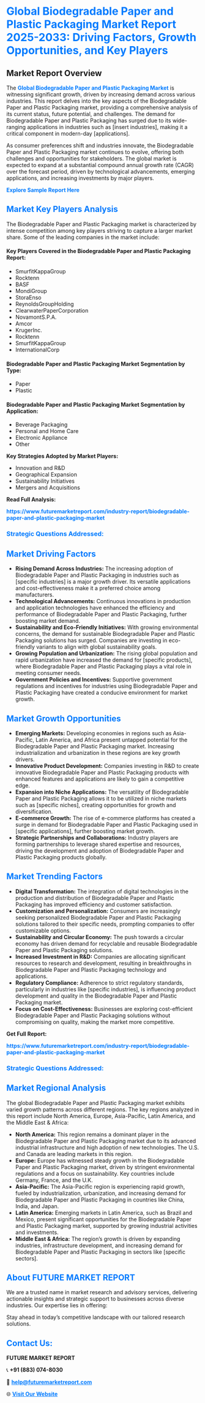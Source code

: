 <h1 style="color: #007BFF;">Global Biodegradable Paper and Plastic Packaging Market Report 2025-2033: Driving Factors, Growth Opportunities, and Key Players</h1>

<section id="overview">
<h2>Market Report Overview</h2>
<p>The <a href="https://www.futuremarketreport.com/industry-report/biodegradable-paper-and-plastic-packaging-market" style="color: #007BFF; text-decoration: none;"><strong>Global Biodegradable Paper and Plastic Packaging Market</strong></a> is witnessing significant growth, driven by increasing demand across various industries. This report delves into the key aspects of the Biodegradable Paper and Plastic Packaging market, providing a comprehensive analysis of its current status, future potential, and challenges. The demand for Biodegradable Paper and Plastic Packaging has surged due to its wide-ranging applications in industries such as [insert industries], making it a critical component in modern-day [applications].</p>
<p>As consumer preferences shift and industries innovate, the Biodegradable Paper and Plastic Packaging market continues to evolve, offering both challenges and opportunities for stakeholders. The global market is expected to expand at a substantial compound annual growth rate (CAGR) over the forecast period, driven by technological advancements, emerging applications, and increasing investments by major players.</p>
</section>

<section id="overview">
<p><a href="https://www.futuremarketreport.com/request-sample/reportId=46989" style="color: #007BFF; text-decoration: none;"><strong>Explore Sample Report Here</strong></a></p>
</section>

<section id="key-players">
<h2 style="color: #007BFF;">Market Key Players Analysis</h2>
<p>The Biodegradable Paper and Plastic Packaging market is characterized by intense competition among key players striving to capture a larger market share. Some of the leading companies in the market include:</p>
<h4>Key Players Covered in the Biodegradable Paper and Plastic Packaging Report:</h4>
<ul><li>SmurfitKappaGroup</li><li>Rocktenn</li><li>BASF</li><li>MondiGroup</li><li>StoraEnso</li><li>ReynoldsGroupHolding</li><li>ClearwaterPaperCorporation</li><li>NovamontS.P.A.</li><li>Amcor</li><li>KrugerInc.</li><li>Rocktenn</li><li>SmurfitKappaGroup</li><li>InternationalCorp</li></ul>
<h4>Biodegradable Paper and Plastic Packaging Market Segmentation by Type:</h4>
<ul><li>Paper</li><li>Plastic</li></ul>

<h4>Biodegradable Paper and Plastic Packaging Market Segmentation by Application:</h4>
<ul><li>Beverage Packaging</li><li>Personal and Home Care</li><li>Electronic Appliance</li><li>Other</li></ul>
<p><strong>Key Strategies Adopted by Market Players:</strong></p>
<ul>
<li>Innovation and R&D</li>
<li>Geographical Expansion</li>
<li>Sustainability Initiatives</li>
<li>Mergers and Acquisitions</li>
</ul>
</section>

<section>
<p><strong>Read Full Analysis: </strong></p><a href="https://www.futuremarketreport.com/industry-report/biodegradable-paper-and-plastic-packaging-market" style="color: #007BFF; text-decoration: none;"><strong>https://www.futuremarketreport.com/industry-report/biodegradable-paper-and-plastic-packaging-market</strong></a>
<h3 style="color: #007BFF;">Strategic Questions Addressed:</h3>
</section>

<section id="driving-factors">
<h2 style="color: #007BFF;">Market Driving Factors</h2>
<ul>
<li><strong>Rising Demand Across Industries:</strong> The increasing adoption of Biodegradable Paper and Plastic Packaging in industries such as [specific industries] is a major growth driver. Its versatile applications and cost-effectiveness make it a preferred choice among manufacturers.</li>
<li><strong>Technological Advancements:</strong> Continuous innovations in production and application technologies have enhanced the efficiency and performance of Biodegradable Paper and Plastic Packaging, further boosting market demand.</li>
<li><strong>Sustainability and Eco-Friendly Initiatives:</strong> With growing environmental concerns, the demand for sustainable Biodegradable Paper and Plastic Packaging solutions has surged. Companies are investing in eco-friendly variants to align with global sustainability goals.</li>
<li><strong>Growing Population and Urbanization:</strong> The rising global population and rapid urbanization have increased the demand for [specific products], where Biodegradable Paper and Plastic Packaging plays a vital role in meeting consumer needs.</li>
<li><strong>Government Policies and Incentives:</strong> Supportive government regulations and incentives for industries using Biodegradable Paper and Plastic Packaging have created a conducive environment for market growth.</li>
</ul>
</section>

<section id="growth-opportunities">
<h2 style="color: #007BFF;">Market Growth Opportunities</h2>
<ul>
<li><strong>Emerging Markets:</strong> Developing economies in regions such as Asia-Pacific, Latin America, and Africa present untapped potential for the Biodegradable Paper and Plastic Packaging market. Increasing industrialization and urbanization in these regions are key growth drivers.</li>
<li><strong>Innovative Product Development:</strong> Companies investing in R&D to create innovative Biodegradable Paper and Plastic Packaging products with enhanced features and applications are likely to gain a competitive edge.</li>
<li><strong>Expansion into Niche Applications:</strong> The versatility of Biodegradable Paper and Plastic Packaging allows it to be utilized in niche markets such as [specific niches], creating opportunities for growth and diversification.</li>
<li><strong>E-commerce Growth:</strong> The rise of e-commerce platforms has created a surge in demand for Biodegradable Paper and Plastic Packaging used in [specific applications], further boosting market growth.</li>
<li><strong>Strategic Partnerships and Collaborations:</strong> Industry players are forming partnerships to leverage shared expertise and resources, driving the development and adoption of Biodegradable Paper and Plastic Packaging products globally.</li>
</ul>
</section>

<section id="trending-factors">
<h2 style="color: #007BFF;">Market Trending Factors</h2>
<ul>
<li><strong>Digital Transformation:</strong> The integration of digital technologies in the production and distribution of Biodegradable Paper and Plastic Packaging has improved efficiency and customer satisfaction.</li>
<li><strong>Customization and Personalization:</strong> Consumers are increasingly seeking personalized Biodegradable Paper and Plastic Packaging solutions tailored to their specific needs, prompting companies to offer customizable options.</li>
<li><strong>Sustainability and Circular Economy:</strong> The push towards a circular economy has driven demand for recyclable and reusable Biodegradable Paper and Plastic Packaging solutions.</li>
<li><strong>Increased Investment in R&D:</strong> Companies are allocating significant resources to research and development, resulting in breakthroughs in Biodegradable Paper and Plastic Packaging technology and applications.</li>
<li><strong>Regulatory Compliance:</strong> Adherence to strict regulatory standards, particularly in industries like [specific industries], is influencing product development and quality in the Biodegradable Paper and Plastic Packaging market.</li>
<li><strong>Focus on Cost-Effectiveness:</strong> Businesses are exploring cost-efficient Biodegradable Paper and Plastic Packaging solutions without compromising on quality, making the market more competitive.</li>
</ul>
</section>

<section>
<p><strong>Get Full Report: </strong></p><a href="https://www.futuremarketreport.com/industry-report/biodegradable-paper-and-plastic-packaging-market" style="color: #007BFF; text-decoration: none;"><strong>https://www.futuremarketreport.com/industry-report/biodegradable-paper-and-plastic-packaging-market</strong></a>
<h3 style="color: #007BFF;">Strategic Questions Addressed:</h3>
</section>


<section id="regional-analysis">
<h2 style="color: #007BFF;">Market Regional Analysis</h2>
<p>The global Biodegradable Paper and Plastic Packaging market exhibits varied growth patterns across different regions. The key regions analyzed in this report include North America, Europe, Asia-Pacific, Latin America, and the Middle East & Africa:</p>
<ul>
<li><strong>North America:</strong> This region remains a dominant player in the Biodegradable Paper and Plastic Packaging market due to its advanced industrial infrastructure and high adoption of new technologies. The U.S. and Canada are leading markets in this region.</li>
<li><strong>Europe:</strong> Europe has witnessed steady growth in the Biodegradable Paper and Plastic Packaging market, driven by stringent environmental regulations and a focus on sustainability. Key countries include Germany, France, and the U.K.</li>
<li><strong>Asia-Pacific:</strong> The Asia-Pacific region is experiencing rapid growth, fueled by industrialization, urbanization, and increasing demand for Biodegradable Paper and Plastic Packaging in countries like China, India, and Japan.</li>
<li><strong>Latin America:</strong> Emerging markets in Latin America, such as Brazil and Mexico, present significant opportunities for the Biodegradable Paper and Plastic Packaging market, supported by growing industrial activities and investments.</li>
<li><strong>Middle East & Africa:</strong> The region’s growth is driven by expanding industries, infrastructure development, and increasing demand for Biodegradable Paper and Plastic Packaging in sectors like [specific sectors].</li>
</ul>
</section>

<footer>
<h2 style="color: #007BFF;">About FUTURE MARKET REPORT</h2>
<p>We are a trusted name in market research and advisory services, delivering actionable insights and strategic support to businesses across diverse industries. Our expertise lies in offering:</p>

<p>Stay ahead in today’s competitive landscape with our tailored research solutions.</p>

<h2 style="color: #007BFF;">Contact Us:</h2>
<p><strong>FUTURE MARKET REPORT</strong></p>
<p>📞 <strong>+91 (883) 074-8030</strong></p>
<p>📧 <strong><a href="mailto:help@futuremarketreport.com" style="color: #007BFF;">help@futuremarketreport.com</a></strong></p>
<p>🌐 <strong><a href="https://www.futuremarketreport.com/" style="color: #007BFF;">Visit Our Website</a></strong></p>
</footer>